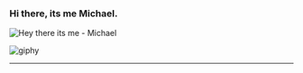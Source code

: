 ### Hi there, its me Michael.
![Hey there its me - Michael](https://user-images.githubusercontent.com/68996309/101612617-21bcba80-3a0b-11eb-856a-379b63fe19a5.png)

![giphy](https://user-images.githubusercontent.com/68996309/101611345-ae667900-3a09-11eb-9b74-67ce868f9034.gif)

<hr>

<!--
**MrBeamer/MrBeamer** is a ✨ _special_ ✨ repository because its `README.md` (this file) appears on your GitHub profile.

<details>
  <summary>Discover a secret</summary>
  ![giphy](https://user-images.githubusercontent.com/68996309/101611345-ae667900-3a09-11eb-9b74-67ce868f9034.gif)
  <p>Me following my passion</p>
</details>

-->
